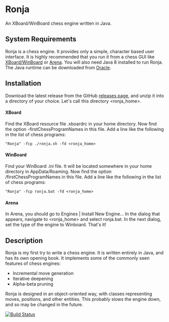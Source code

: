 # Ronja

An XBoard/WinBoard chess engine written in Java.

## System Requirements

Ronja is a chess engine. It provides  only a simple, character based user 
interface. It is highly recommended that you run it from a chess GUI like 
[XBoard/WinBoard](https://www.gnu.org/software/xboard) or
[Arena](http://www.playwitharena.com). You will also need
Java 8 installed to run Ronja. The Java runtime can be downloaded
from [Oracle](https://java.com/download).

## Installation

Download the latest release from the GitHub 
[releases page](https://github.com/dykstrom/ronja/releases), 
and unzip it into a directory of your choice. Let's call this directory
&lt;ronja_home&gt;.

#### XBoard

Find the XBoard resource file .xboardrc in your home directory.
Now find the option -firstChessProgramNames in this file. Add a 
line like the following in the list of chess programs:

    "Ronja" -fcp ./ronja.sh -fd <ronja_home>

#### WinBoard

Find your WinBoard .ini file. It will be located somewhere in 
your home directory in AppData/Roaming. Now find the option 
/firstChessProgramNames in this file. Add a line like the
following in the list of chess programs:

    "Ronja" -fcp ronja.bat -fd <ronja_home>

#### Arena

In Arena, you should go to Engines | Install New Engine... In the 
dialog that appears, navigate to &lt;ronja_home&gt; and select ronja.bat.
In the next dialog, set the type of the engine to Winboard. That's it!

## Description

Ronja is my first try to write a chess engine. It is written entirely 
in Java, and has its own opening book. It implements some of the
commonly seen features of chess engines:

* Incremental move generation
* Iterative deepening
* Alpha-beta pruning

Ronja is designed in an object-oriented way, with classes representing 
moves, positions, and other entities. This probably slows the engine
down, and so may be changed in the future.

[![Build Status](https://travis-ci.org/dykstrom/ronja.svg?branch=master)](https://travis-ci.org/dykstrom/ronja)
